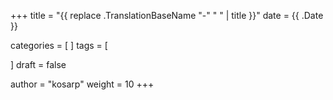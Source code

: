 +++
title = "{{ replace .TranslationBaseName "-" " " | title }}"
date = {{ .Date }}

categories = [
]
tags = [

]
draft = false

author = "kosarp"
weight = 10
+++

